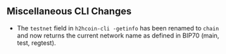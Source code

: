Miscellaneous CLI Changes
-------------------------
- The `testnet` field in `h2hcoin-cli -getinfo` has been renamed to `chain` and now returns the current network name as defined in BIP70 (main, test, regtest).